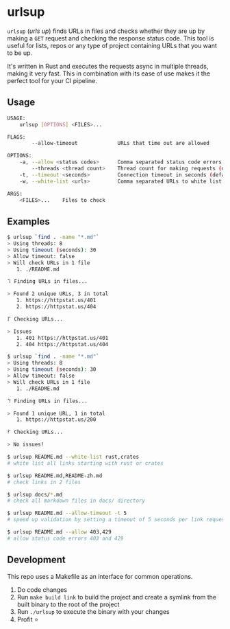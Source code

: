 # urlsup

`urlsup` (_urls up_) finds URLs in files and checks whether they are up by making a `GET` request and checking the response status code. This tool is useful for lists, repos or any type of project containing URLs that you want to be up.

It's written in Rust and executes the requests async in multiple threads, making it very fast. This in combination with its ease of use makes it the perfect tool for your CI pipeline.

## Usage
```bash
USAGE:
    urlsup [OPTIONS] <FILES>...

FLAGS:
        --allow-timeout             URLs that time out are allowed

OPTIONS:
    -a, --allow <status codes>      Comma separated status code errors to allow
        --threads <thread count>    Thread count for making requests (default: CPU core count)
    -t, --timeout <seconds>         Connection timeout in seconds (default: 30)
    -w, --white-list <urls>         Comma separated URLs to white list

ARGS:
    <FILES>...    Files to check
```

## Examples
```bash
$ urlsup `find . -name "*.md"`
> Using threads: 8
> Using timeout (seconds): 30
> Allow timeout: false
> Will check URLs in 1 file
   1. ./README.md

⠹ Finding URLs in files...

> Found 2 unique URLs, 3 in total
   1. https://httpstat.us/401
   2. https://httpstat.us/404

⠏ Checking URLs...

> Issues
   1. 401 https://httpstat.us/401
   2. 404 https://httpstat.us/404
```

```bash
$ urlsup `find . -name "*.md"`
> Using threads: 8
> Using timeout (seconds): 30
> Allow timeout: false
> Will check URLs in 1 file
   1. ./README.md

⠹ Finding URLs in files...

> Found 1 unique URL, 1 in total
   1. https://httpstat.us/200

⠏ Checking URLs...

> No issues!
```

```bash
$ urlsup README.md --white-list rust,crates
# white list all links starting with rust or crates

$ urlsup README.md,README-zh.md
# check links in 2 files

$ urlsup docs/*.md
# check all markdown files in docs/ directory

$ urlsup README.md --allow-timeout -t 5
# speed up validation by setting a timeout of 5 seconds per link request and allowing timeouts

$ urlsup README.md --allow 403,429
# allow status code errors 403 and 429
```

## Development

This repo uses a Makefile as an interface for common operations.

1) Do code changes
2) Run `make build link` to build the project and create a symlink from the built binary to the root
   of the project
3) Run `./urlsup` to execute the binary with your changes
4) Profit :star:
